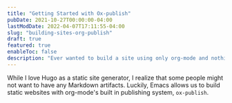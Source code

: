 ```yaml
---
title: "Getting Started with Ox-publish"
pubDate: 2021-10-27T00:00:00-04:00
lastModDate: 2022-04-07T17:11:55-04:00
slug: "building-sites-org-publish"
draft: true
featured: true
enableToc: false
description: "Ever wanted to build a site using only org-mode and nothing else? Here's how to start."
---
```


While I love Hugo as a static site generator, I realize that some people might not want to have any Markdown artifacts. Luckily, Emacs allows us to build static websites with org-mode's built in publishing system, `ox-publish`.
